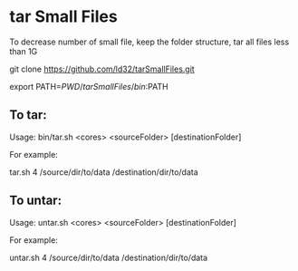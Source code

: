 # tar Small Files
To decrease number of small file, keep the folder structure, tar all files less than 1G

git clone https://github.com/ld32/tarSmallFiles.git

export PATH=$PWD/tarSmallFiles/bin:$PATH

## To tar:
Usage: bin/tar.sh \<cores\> \<sourceFolder\> [destinationFolder]

For example:

tar.sh 4 /source/dir/to/data /destination/dir/to/data

## To untar:
Usage: untar.sh \<cores\> \<sourceFolder\> [destinationFolder]

For example:

untar.sh 4 /source/dir/to/data /destination/dir/to/data




